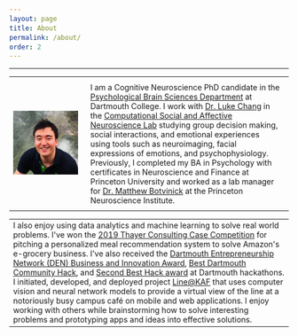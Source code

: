 ```yaml
---
layout: page
title: About
permalink: /about/
order: 2
---
```


---
<table cellpadding="10">
    <tr>
      <td><img src="/assets/JinHyunCheong.jpg" width="2000px"></td>
    	<td style="padding: 10px 15px; vertical-align: top;"> I am a Cognitive Neuroscience PhD candidate in the <a href="http://pbs.dartmouth.edu/">Psychological Brain Sciences Department</a> at Dartmouth College. I work with <a href="https://scholar.google.com/citations?user=nCCXMZoAAAAJ&hl=en">Dr. Luke Chang</a> in the <a href ="http://www.cosanlab.com/">Computational Social and Affective Neuroscience Lab</a> studying group decision making, social interactions, and emotional experiences using tools such as neuroimaging, facial expressions of emotions, and psychophysiology. Previously, I completed my BA in Psychology with certificates in Neuroscience and Finance at Princeton University and worked as a lab manager for <a href="https://scholar.google.com/citations?user=eM916YMAAAAJ">Dr. Matthew Botvinick</a> at the Princeton Neuroscience Institute. </td>
    </tr>
</table>
<table cellpadding="10">
    <tr><td>  
    I also enjoy using data analytics and machine learning to solve real world problems. I've won the <a href="https://dartmouthtcc.weebly.com/">2019 Thayer Consulting Case Competition</a> for pitching a personalized meal recommendation system to solve Amazon's e-grocery business. I've also received the <a href="https://devpost.com/software/line-at-kaf">Dartmouth Entrepreneurship Network (DEN) Business and Innovation Award</a>, <a href="https://devpost.com/software/coheal">Best Dartmouth Community Hack</a>, and <a href="https://devpost.com/software/line-at-kaf">Second Best Hack award</a> at Dartmouth hackathons. I initiated, developed, and deployed project <a href="http://lineatkaf.com">Line@KAF</a> that uses computer vision and neural network models to provide a virtual view of the line at a notoriously busy campus café on mobile and web applications. I enjoy working with others while brainstorming how to solve interesting problems and prototyping apps and ideas into effective solutions.
    </td>
    </tr>
</table>
